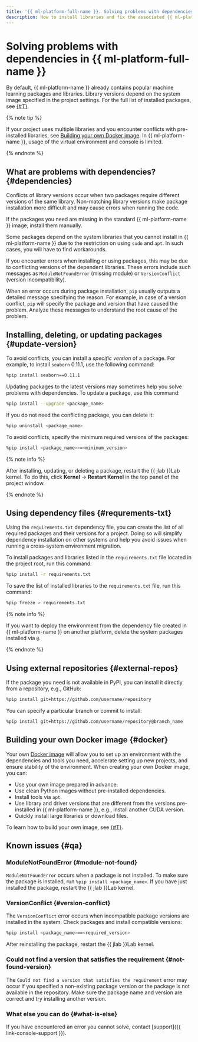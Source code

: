 ```yaml
---
title: '{{ ml-platform-full-name }}. Solving problems with dependencies'
description: How to install libraries and fix the associated {{ ml-platform-full-name }} errors? Find the answer to this and other questions in this article.
---
```


# Solving problems with dependencies in {{ ml-platform-full-name }}

By default, {{ ml-platform-name }} already contains popular machine learning packages and libraries. Library versions depend on the system image specified in the project settings. For the full list of installed packages, see [{#T}](../concepts/preinstalled-packages.md).

{% note tip %}

If your project uses multiple libraries and you encounter conflicts with pre-installed libraries, see [Building your own Docker image](#docker). In {{ ml-platform-name }}, usage of the virtual environment and console is limited.

{% endnote %}


## What are problems with dependencies? {#dependencies}

Conflicts of library versions occur when two packages require different versions of the same library. Non-matching library versions make package installation more difficult and may cause errors when running the code.

If the packages you need are missing in the standard {{ ml-platform-name }} image, install them manually.

Some packages depend on the system libraries that you cannot install in {{ ml-platform-name }} due to the restriction on using `sudo` and `apt`. In such cases, you will have to find workarounds.

If you encounter errors when installing or using packages, this may be due to conflicting versions of the dependent libraries. These errors include such messages as `ModuleNotFoundError` (missing module) or `VersionConflict` (version incompatibility).

When an error occurs during package installation, `pip` usually outputs a detailed message specifying the reason. For example, in case of a version conflict, `pip` will specify the package and version that have caused the problem. Analyze these messages to understand the root cause of the problem.

## Installing, deleting, or updating packages {#update-version}

To avoid conflicts, you can install a _specific version_ of a package. For example, to install `seaborn` 0.11.1, use the following command:

```bash
%pip install seaborn==0.11.1
```

Updating packages to the latest versions may sometimes help you solve problems with dependencies. To update a package, use this command:

```bash
%pip install --upgrade <package_name>
```

If you do not need the conflicting package, you can delete it:

```bash
%pip uninstall <package_name>
```

To avoid conflicts, specify the minimum required versions of the packages:

```bash
%pip install <package_name>>=<minimum_version>
```

{% note info %}

After installing, updating, or deleting a package, restart the {{ jlab }}Lab kernel. To do this, click **Kernel** → **Restart Kernel** in the top panel of the project window.

{% endnote %}


## Using dependency files {#requrements-txt}

Using the `requirements.txt` dependency file, you can create the list of all required packages and their versions for a project. Doing so will simplify dependency installation on other systems and help you avoid issues when running a cross-system environment migration.

To install packages and libraries listed in the `requirements.txt` file located in the project root, run this command:

```bash
%pip install -r requirements.txt
```

To save the list of installed libraries to the `requirements.txt` file, run this command:

```bash
%pip freeze > requirements.txt
```

{% note info %}

If you want to deploy the environment from the dependency file created in {{ ml-platform-name }} on another platform, delete the system packages installed via `@`.

{% endnote %}

## Using external repositories {#external-repos}

If the package you need is not available in PyPI, you can install it directly from a repository, e.g., GitHub:

```bash
%pip install git+https://github.com/username/repository
```

You can specify a particular branch or commit to install:

```bash
%pip install git+https://github.com/username/repository@branch_name
```

## Building your own Docker image {#docker}

Your own [Docker image](../concepts/docker.md) will allow you to set up an environment with the dependencies and tools you need, accelerate setting up new projects, and ensure stability of the environment. When creating your own Docker image, you can:

* Use your own image prepared in advance.
* Use clean Python images without pre-installed dependencies.
* Install tools via `apt`.
* Use library and driver versions that are different from the versions pre-installed in {{ ml-platform-name }}, e.g., install another CUDA version.
* Quickly install large libraries or download files.

To learn how to build your own image, see [{#T}](../operations/user-images.md).

## Known issues {#qa}

### ModuleNotFoundError {#module-not-found}

`ModuleNotFoundError` occurs when a package is not installed. To make sure the package is installed, run `%pip install <package_name>`. If you have just installed the package, restart the {{ jlab }}Lab kernel.

### VersionConflict {#version-conflict}

The `VersionConflict` error occurs when incompatible package versions are installed in the system. Check packages and install compatible versions:

```bash
%pip install <package_name>==<required_version>
```

After reinstalling the package, restart the {{ jlab }}Lab kernel.

### Could not find a version that satisfies the requirement {#not-found-version}

The `Could not find a version that satisfies the requirement` error may occur if you specified a non-existing package version or the package is not available in the repository. Make sure the package name and version are correct and try installing another version.

### What else you can do {#what-is-else}

If you have encountered an error you cannot solve, contact [support]({{ link-console-support }}).